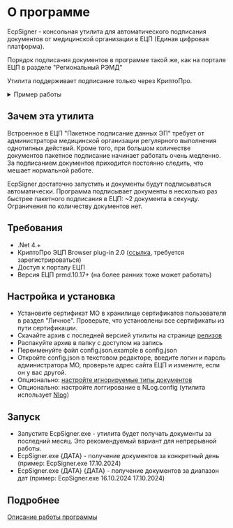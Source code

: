 ﻿# О программе
EcpSigner - консольная утилита для автоматического подписания документов от медицинской организации в ЕЦП (Единая цифровая платформа).

Порядок подписания документов в программе такой же, как на портале ЕЦП в разделе "Региональный РЭМД"

Утилита поддерживает подписание только через КриптоПро.
<details>
  <summary>Пример работы</summary>
  Запуск без параметров:

  ![Пример работы](img/console_output.png)

  Программа взяла месяц с текущего дня, получила 155 документов, выбрала те, которые нужно подписывать (4 документа), нашла у пользователя сертификат и подписала 3 документа. Через 15 минут все действия были повторены, и были подписаны ещё 13 документов. При подписании 1 документа была получена ошибка, в следующих попытках подписания программа будет его игнорировать.
</details>

## Зачем эта утилита
Встроенное в ЕЦП "Пакетное подписание данных ЭП" требует от администратора медицинской организации регулярного выполнения однотипных действий. Кроме того, при большом количестве документов пакетное подписание начинает работать очень медленно. За подписанием документов приходится постоянно следить, что мешает нормальной работе.

EcpSigner достаточно запустить и документы будут подписываться автоматически. Программа подписывает документы в несколько раз быстрее пакетного подписания в ЕЦП: ~2 документа в секунду. Ограничения по количеству документов нет.

## Требования
* .Net 4.+
* КриптоПро ЭЦП Browser plug-in 2.0 ([ссылка](https://cryptopro.ru/products/cades/downloads), требуется зарегистрироваться)
* Доступ к порталу ЕЦП
* Версия ЕЦП prmd.10.17+ (на более ранних тоже может работать)

## Настройка и установка
* Установите сертификат МО в хранилище сертификатов пользователя в раздел "Личное". Проверьте, что установлены все сертификаты из пути сертификации.
* Скачайте архив с последней версией утилиты на странице [релизов](https://github.com/alkrev/EcpSigner/releases)
* Распакуйте архив в папку с доступом на запись
* Переименуйте файл config.json.example в config.json
* Откройте config.json в текстовом редакторе, введите логин и пароль администратора МО, проверьте адрес сайта ЕЦП и измените, если он у вас другой.
* Опционально: [настройте игнорируемые типы документов](https://github.com/alkrev/EcpSigner/wiki/%D0%9D%D0%B0%D1%81%D1%82%D1%80%D0%BE%D0%B9%D0%BA%D0%B0-%D0%B8%D0%B3%D0%BD%D0%BE%D1%80%D0%B8%D1%80%D1%83%D0%B5%D0%BC%D1%8B%D1%85-%D1%82%D0%B8%D0%BF%D0%BE%D0%B2-%D0%B4%D0%BE%D0%BA%D1%83%D0%BC%D0%B5%D0%BD%D1%82%D0%BE%D0%B2)
* Опционально: настройте логгирование в NLog.config (утилита использует [Nlog](https://nlog-project.org/))

## Запуск
* Запустите EcpSigner.exe - утилита будет получать документы за последний месяц. Это рекомендуемый вариант для непрерывной работы.
* EcpSigner.exe {ДАТА} - получение документов за конкретный день (пример: EcpSigner.exe 17.10.2024)
* EcpSigner.exe {ДАТА} {ДАТА} - получение документов за диапазон дат (пример: EcpSigner.exe 16.10.2024 17.10.2024)

## Подробнее
[Описание работы программы](https://github.com/alkrev/EcpSigner/wiki#description)
